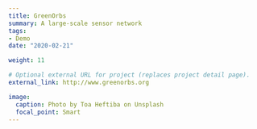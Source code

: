 ```yaml
---
title: GreenOrbs
summary: A large-scale sensor network
tags:
- Demo
date: "2020-02-21"

weight: 11

# Optional external URL for project (replaces project detail page).
external_link: http://www.greenorbs.org

image:
  caption: Photo by Toa Heftiba on Unsplash
  focal_point: Smart
---
```

